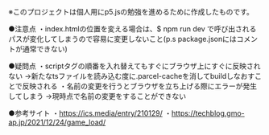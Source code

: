 ※このプロジェクトは個人用にp5.jsの勉強を進めるために作成したものです。

●注意点
・index.htmlの位置を変える場合は、$ npm run dev で呼び出されるパスが変化してしまうので容易に変更しないこと(p.s package.jsonにはコメントが通常できない)

●疑問点
・scriptタグの順番を入れ替えてもすぐにブラウザ上にすぐに反映されない
→新たなtsファイルを読み込む度に.parcel-cacheを消してbuildしなおすことで反映される
・名前の変更を行うとブラウザを立ち上げる際にエラーが発生してしまう
→現時点で名前の変更をすることができない

●参考サイト
・https://ics.media/entry/210129/
・https://techblog.gmo-ap.jp/2021/12/24/game_load/